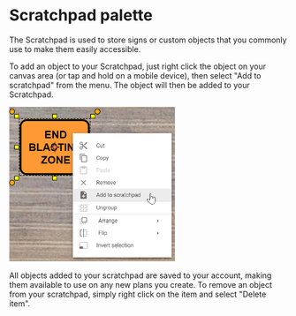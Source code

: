# Scratchpad palette

The Scratchpad is used to store signs or custom objects that you commonly use to make them easily accessible. 

To add an object to your Scratchpad, just right click the object on your canvas area (or tap and hold on a mobile device), then select "Add to scratchpad" from the menu. The object will then be added to your Scratchpad. 

![Add To Scratchpad](./Assets/Add_To_Scratchpad.png)


All objects added to your scratchpad are saved to your account, making them available to use on any new plans you create. To remove an object from your scratchpad, simply right click on the item and select "Delete item". 

